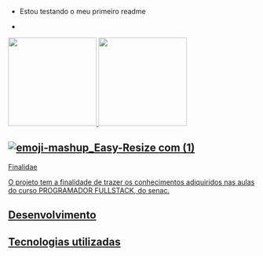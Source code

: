 -  Estou testando o meu primeiro readme
 * 
<div>
<a href="https://github.com/JoaoDev00">
<img loading="lazy" height="180em" src="https://github-readme-stats.vercel.app/api/top-langs/?username=JoaoDev00&layout=compact&langs_count=7&theme=dracula"/>
<img loading="lazy" height="180em" src="https://github-readme-stats.vercel.app/api?username=JoaoDev00&show_icons=true&theme=dracula&include_all_commits=true&count_private=true"/>
</div>

## ![emoji-mashup_Easy-Resize com (1)](https://github.com/user-attachments/assets/bff32594-568a-4669-adbb-1fbd2fe051d0)

Finalidae

O projeto tem a finalidade de trazer os conhecimentos adiquiridos nas aulas do curso PROGRAMADOR FULLSTACK, do senac.


## Desenvolvimento




## Tecnologias utilizadas
